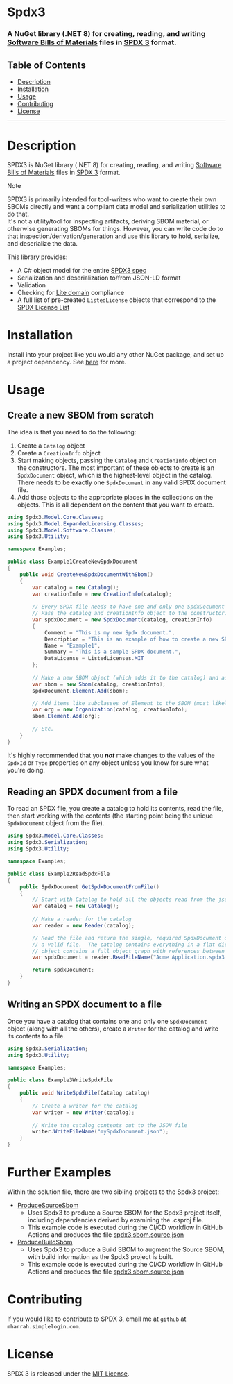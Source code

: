# Spdx3

### A NuGet library (.NET 8) for creating, reading, and writing [Software Bills of Materials](https://www.ntia.gov/page/software-bill-materials) files in [SPDX 3](https://spdx.github.io/spdx-spec/v3.0.1/) format.

## Table of Contents

- [Description](#description)
- [Installation](#installation)
- [Usage](#usage)
- [Contributing](#contributing)
- [License](#license)

---

# Description

SPDX3 is NuGet library (.NET 8) for creating, reading, and
writing [Software Bills of Materials](https://www.ntia.gov/page/software-bill-materials) files
in [SPDX 3](https://spdx.github.io/spdx-spec/v3.0.1/) format.

> [!NOTE]
> SPDX3 is primarily intended for tool-writers who want to create their own SBOMs directly and want a compliant data
> model and serialization utilities to do that.  
> It's not a utility/tool for inspecting artifacts, deriving SBOM material, or otherwise generating SBOMs for things.
> However, you can write code do to that inspection/derivation/generation and use this library to hold, serialize, and
> deserialize the data.

This library provides:

- A C# object model for the entire [SPDX3 spec](https://spdx.github.io/spdx-spec/v3.0.1/annexes/rdf-model/)
- Serialization and deserialization to/from JSON-LD format
- Validation
- Checking for [Lite domain](https://spdx.github.io/spdx-spec/v3.0.1/model/Lite/Lite/) compliance
- A full list of pre-created ```ListedLicense``` objects that correspond to
  the [SPDX License List](https://spdx.org/licenses/)

# Installation

Install into your project like you would any other NuGet package, and set up a project dependency.
See [here](https://learn.microsoft.com/en-us/nuget/quickstart/install-and-use-a-package-using-the-dotnet-cli) for more.

# Usage

## Create a new SBOM from scratch

The idea is that you need to do the following:

1. Create a ```Catalog``` object
2. Create a ```CreationInfo``` object
3. Start making objects, passing the ```Catalog``` and ```CreationInfo``` object on the constructors. The most important
   of these objects to create is an ```SpdxDocument``` object, which is the highest-level object in the catalog. There
   needs to be exactly one ```SpdxDocument``` in any valid SPDX document file.
4. Add those objects to the appropriate places in the collections on the objects. This is all dependent on the content
   that you want to create.

```csharp
using Spdx3.Model.Core.Classes;
using Spdx3.Model.ExpandedLicensing.Classes;
using Spdx3.Model.Software.Classes;
using Spdx3.Utility;

namespace Examples;

public class Example1CreateNewSpdxDocument
{
    public void CreateNewSpdxDocumentWithSbom()
    {
        var catalog = new Catalog();
        var creationInfo = new CreationInfo(catalog);
        
        // Every SPDX file needs to have one and only one SpdxDocument element, so make that first.
        // Pass the catalog and creationInfo object to the constructor.
        var spdxDocument = new SpdxDocument(catalog, creationInfo)
        {
            Comment = "This is my new Spdx document.",
            Description = "This is an example of how to create a new SPDX document and put an SBOM in it.",
            Name = "Example1",
            Summary = "This is a sample SPDX document.",
            DataLicense = ListedLicenses.MIT
        };
        
        // Make a new SBOM object (which adds it to the catalog) and add it to the SpdxDocument
        var sbom = new Sbom(catalog, creationInfo);
        spdxDocument.Element.Add(sbom);

        // Add items like subclasses of Element to the SBOM (most likely to the Element or Relationship lists)
        var org = new Organization(catalog, creationInfo);
        sbom.Element.Add(org);
        
        // Etc.
    }
}
```

It's highly recommended that you ***not*** make changes to the values of the ```SpdxId``` or
```Type``` properties on any object unless you know for sure what you're doing.

## Reading an SPDX document from a file

To read an SPDX file, you create a catalog to hold its contents, read the file, then start working with the contents
(the starting point being the unique ```SpdxDocument``` object from the file).

```csharp
using Spdx3.Model.Core.Classes;
using Spdx3.Serialization;
using Spdx3.Utility;

namespace Examples;

public class Example2ReadSpdxFile
{
    public SpdxDocument GetSpdxDocumentFromFile()
    {
        // Start with Catalog to hold all the objects read from the json file
        var catalog = new Catalog();
        
        // Make a reader for the catalog
        var reader = new Reader(catalog);

        // Read the file and return the single, required SpdxDocument object that needs to be in there to be
        // a valid file.  The catalog contains everything in a flat dictionary format, but the SpdxDocument 
        // object contains a full object graph with references between objects.
        var spdxDocument = reader.ReadFileName("Acme Application.spdx3.0.1.json");

        return spdxDocument;
    }
}
```

## Writing an SPDX document to a file

Once you have a catalog that contains one and only one ```SpdxDocument``` object (along with all the others),
create a ```Writer``` for the catalog and write its contents to a file.

```csharp
using Spdx3.Serialization;
using Spdx3.Utility;

namespace Examples;

public class Example3WriteSpdxFile
{
    public void WriteSpdxFile(Catalog catalog)
    {
        // Create a writer for the catalog
        var writer = new Writer(catalog);
        
        // Write the catalog contents out to the JSON file
        writer.WriteFileName("mySpdxDocument.json");
    }
}
```
# Further Examples
Within the solution file, there are two sibling projects to the Spdx3 project:
- [ProduceSourceSbom](../ProduceSourceSbom)
  - Uses Spdx3 to produce a Source SBOM for the Spdx3 project itself, including dependencies derived by examining the .csproj file.
  - This example code is executed during the CI/CD workflow in GitHub Actions and produces the file [spdx3.sbom.source.json](../ProduceSourceSbom/spdx3.sbom.source.json)
- [ProduceBuildSbom](../ProduceBuildSbom)
  - Uses Spdx3 to produce a Build SBOM to augment the Source SBOM, with build information as the Spdx3 project is built.
  - This example code is executed during the CI/CD workflow in GitHub Actions and produces the file [spdx3.sbom.source.json](../ProduceBuildSbom/spdx3.sbom.build.json)

# Contributing

If you would like to contribute to SPDX 3, email me at ```github``` at ```mharrah.simplelogin.com```.

# License

SPDX 3 is released under the [MIT License](https://github.com/mharrah/Spdx3/blob/main/LICENSE).



